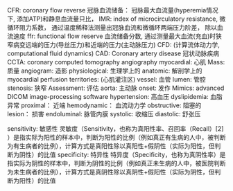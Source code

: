 CFR: coronary flow reverse 冠脉血流储备： 冠脉最大血流量(hyperemia情况下, 添加ATP)和静息血流量只比， 
IMR: index of microcirculatory resistance,  微循环阻力系数， 通过温度稀释法测量出冠脉血流和微循环两端压力阶差， 除以血流速度
ffr: functional flow reserve 血流储备分数, 通过测量最大血流(充血)时狭窄病变远端的压力(导丝压力)和近端的压力(主动脉压力)
CFD: (计算流体动力学, computational fluid dynamics)
CAD: Coronary artery disease 冠状动脉疾病
CCTA: coronary computed tomography angiography 
myocardial: 心肌
Mass: 质量
angiogram: 造影
physiological: 生理学上的
anatomic: 解剖学上的 
myocardial perfusion territories: (心肌灌注区) 
vessel: 血管
lumen: 管腔
stenosis: 狭窄
Assessment: 评估
aorta: 主动脉
onset: 发作
Mimics: advanced DICOM image-processing software 
hypertension: 高血压
dyslipidemia: 血脂异常
proximal： 近端
hemodynamic： 血流动力学
obstructive: 阻塞的
lesion： 损害
endoluminal: 脉管内膜
systolic: 收缩压
diastolic: 舒张压

sensitivity: 敏感性
灵敏度（Sensitivity，也称为真阳性率、召回率（Recall）[2] ）是指实际为阳性的样本中，判断为阳性的比例（例如真正有生病的人中，被判断为有生病者的比例），计算方式是真阳性除以真阳性+假阴性（实际为阳性，但判断为阴性）的比值
specificity: 特异性
特异度（Specificity，也称为真阴性率）是指实际为阴性的样本中，判断为阴性的比例（例如真正未生病的人中，被医院判断为未生病者的比例），计算方式是真阴性除以真阴性+假阳性（实际为阴性，但判断为阳性）的比值
